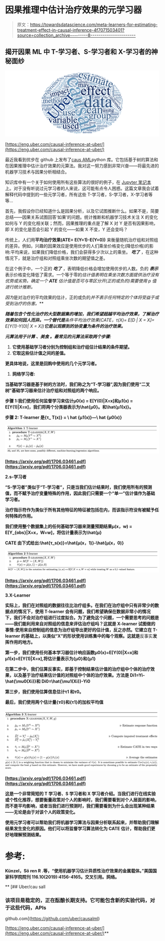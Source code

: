 # 因果推理中估计治疗效果的元学习器

> 原文：<https://towardsdatascience.com/meta-learners-for-estimating-treatment-effect-in-causal-inference-4f7071503401?source=collection_archive---------8----------------------->

## 揭开因果 ML 中 T-学习者、S-学习者和 X-学习者的神秘面纱

![](img/b6e4d4f9759ec8e2693f59a7578ffc30.png)

[https://eng.uber.com/causal-inference-at-uber/](https://eng.uber.com/causal-inference-at-uber/)

最近我看到优步在 github 上发布了[caus AML](https://github.com/uber/causalml)python 库。它包括基于树的算法和在因果推理中估计治疗效果的元算法。我对这一努力感到非常兴奋——将最先进的机器学习技术与因果分析相结合。

知识库中有一个关于如何使用所有这些算法的很好的例子，在 [Jupyter 笔记本](https://github.com/uber/causalml/blob/master/examples/meta_learners_with_synthetic_data.ipynb)上。对于没有听说过元学习者的人来说，这可能有点令人困惑。这篇文章我会试着解释代码中提到的一些元学习者，所有这些 T-学习者，S-学习者，X-学习者等等…

首先，我假设你已经知道什么是因果分析，以及它试图推断什么。如果不是，简要总结——因果关系试图回答‘如果’的问题。统计推断和机器学习技术关注 X 的变化如何与 Y 的变化相关联；然而，因果推理的重点是了解 X 对 Y 是否有因果影响，即 X 的变化是否会引起 Y 的变化——如果 X 不变，Y 还会变吗？

传统上，人们用**平均治疗效果(ATE= E(Y=1)-E(Y=0))** 来衡量随机治疗组和对照组的差异。例如，兴趣的因果效应是使用优步的人们乘坐价格变化(降低价格)的影响:平均来说，如果我们降低价格，我们会获得多少次以上的乘坐。 ***吃了*** ，在这种情况下，就是治疗组和对照组乘坐次数的期望值之差。

在这个例子中，一个正的 ***吃了*** ，表明降低价格会增加使用优步的人数。负的 ***表示*** 表示价格变化降低了需求。一个等于零的*估计值表明在乘坐次数方面提供治疗没有优势或劣势。确定一个 ***ATE*** 估计值是否可与零区分开(正的或负的)需要使用 p 值进行统计推断。*

*因为*是对治疗的平均效果的估计，正的或负的*并不表示任何特定的个体将受益于或受到治疗的伤害。***

***随着包含个性化治疗的大型数据集的增加，我们希望超越平均治疗效果，了解治疗效果如何因人而异。一个替代是**条件平均治疗效果(CATE，τ(X)= E[D | X = X]= E[Y(1)-Y(0)| X = X])**它是以观察到的协变量为条件的治疗效果。***

***元算法用于计算 ***、美食*** 。最常见的元算法采取两个步骤:***

1.  **它使用基础学习者分别为控制组和治疗组估计结果的条件期望。**
2.  **它取这些估计值之间的差值。**

**更具体地说，这里是回购中使用的几个元学习者。**

1.  **网络学习者:**

**当基础学习器是基于树的方法时，我们称之为“T-学习器”,因为我们使用“二叉树”基础学习器来估计治疗组和对照组的两个响应。**

**步骤 1:我们使用任何监督学习来估计μ0(x) = E[Y(0)|X=x]和μ1(x) = E[Y(1)|X=x]，我们将两个分类器表示为\hat{μ0}。和\hat{μ1(x)}。**

**步骤 2: T-learner 是{τ_ T(x)} = \ hat {μ1(x)}—\ hat {μ0(x)}**

**![](img/05d376549a2879645859e33d448659fd.png)**

**[https://arxiv.org/pdf/1706.03461.pdf](https://arxiv.org/pdf/1706.03461.pdf)**

**2.s-学习者**

**“S-学习者”类似于“T-学习者”，只是当我们估计结果时，我们使用所有的预测值，而不赋予治疗变量特殊的作用，因此我们只需要一个“单一”估计值作为基础学习者。**

**治疗指示符作为类似于所有其他特征的特征被包括在内，而该指示符没有被赋予任何特殊的作用。**

**我们使用整个数据集上的任何基础学习器来测量预期结果μ(x，w) = E[Y_{obs}|X=x，W=w]，将估计量表示为\hat{μ}**

**CATE 由下式给出:\hat{τ_s(x)}=\hat{μ(x，1)}-\hat{μ(x，0)}**

**![](img/7469d6559cc3f056ae7e953ea2069981.png)**

**[https://arxiv.org/pdf/1706.03461.pdf](https://arxiv.org/pdf/1706.03461.pdf)**

**3.X-Learner**

**实际上，我们在对照组的数据往往比治疗组多。在我们在治疗组中只有非常少的数据点的情况下，使用 T-learner 会有问题，我们希望确保在数据非常小的情况下，我们不会对治疗组进行过度拟合。为了避免这个问题，一个需要思考的问题是——我们能利用来自对照组的信息来评估治疗组吗？这就是 X-learner 试图做的事情:使用来自控制组的信息为治疗组导出更好的估计值，反之亦然。它建立在 T-learner 的基础上，以类似“X”的形状使用训练集中的每个观察。这就是**反事实**发挥作用的地方。**

**第一步，我们使用任何基本学习器估计响应函数μ0(x)=E[Y(0)|X=x]和μ1(x)=E[Y(1)|X=x],将估计量表示为{μ0}和{μ1}**

**在第二步中，我们估算反事实，即基于控制结果估计值的治疗组中个体的治疗效果，以及基于治疗结果估计值的对照组中个体的治疗效果。方法是 Di1=Yi-\hat{\mu0(Xi)}和 Di0=\hat{\mu1(Xi)}-Yi0**

**第三步，我们使用估算信息估计τ1 和τ0。**

**最后，我们使用两个估计量{τ0}和{τ1}的加权平均值**

**![](img/92d3f7f920401f9c6be47518b8cc6808.png)**

**[https://arxiv.org/pdf/1706.03461.pdf](https://arxiv.org/pdf/1706.03461.pdf)**

**这是一个非常简短的 T 学习者、S 学习者和 X 学习者介绍。当我们进行在线实验或个性化推荐，想要衡量政策对个人的影响时，我们需要看到对个人层面的影响，而不是平均影响，或者当我们进行预测时，我们需要看到为什么会出现某种结果——无论是由于对该个人的政策变化。**

**使用元学习者可以帮助我们将机器学习算法与因果分析联系起来，并帮助我们理解结果发生变化的原因。他们可以将监督学习算法转化为 CATE 估计，帮助我们更好地理解预测结果。**

# **参考:**

**Künzel，Sö ren R .等，“使用机器学习估计异质性治疗效果的金属载体。”美国国家科学院院刊 116.10(2019):4156-4165。交叉引用。网络。**

**[](https://github.com/uber/causalml) [## Uber/cau sall

### 该项目是稳定的，正在酝酿长期支持。它可能包含新的实验代码，对于这些代码，APIs

github.com](https://github.com/uber/causalml) 

[https://eng.uber.com/causal-inference-at-uber/](https://eng.uber.com/causal-inference-at-uber/)**
